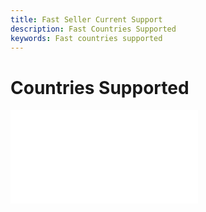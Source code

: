 ```yaml
---
title: Fast Seller Current Support
description: Fast Countries Supported
keywords: Fast countries supported
---
```


# Countries Supported

<embed src="/reusables/for-sellers/_countries-supported.md" />
